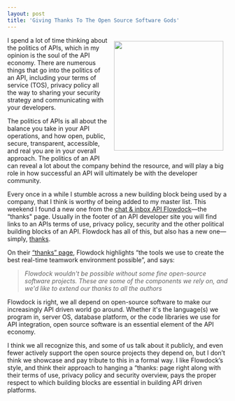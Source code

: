 ```yaml
---
layout: post
title: 'Giving Thanks To The Open Source Software Gods'
---
```

<p><a title="flowdock" href="https://www.flowdock.com" target="_blank"><img style="padding: 10px;" src="https://s3.amazonaws.com/kinlane-productions/api-evangelist/flowdock/flowdock-logo.png" alt="" width="250" align="right" /></a></p>
<p>I spend a lot of time thinking about the politics of APIs, which in my opinion is the soul of the API economy. There are numerous things that go into the politics of an API, including your terms of service (TOS), privacy policy all the way to sharing your security strategy and communicating with your developers.</p>
<p>The politics of APIs is all about the balance you take in your API operations, and how open, public, secure, transparent, accessible, and real you are in your overall approach. The politics of an API can reveal a lot about the company behind the resource, and will play a big role in how successful an API will ultimately be with the developer community.</p>
<p>Every once in a while I stumble across a new building block being used by a company, that I think is worthy of being added to my master list. This weekend I found a new one from the <a href="https://www.flowdock.com">chat &amp; inbox API Flowdock</a>&mdash;the &ldquo;thanks" page. Usually in the footer of an API developer site you will find links to an APIs terms of use, privacy policy, security and the other political building blocks of an API. Flowdock has all of this, but also has a new one&mdash;simply, <a href="https://www.flowdock.com/thanks">thanks</a>.</p>
<p>On their <a href="https://www.flowdock.com/thanks">&ldquo;thanks&rdquo; page</a>, Flowdock highlights &ldquo;the tools we use to create the best real-time teamwork environment possible&rdquo;, and says:</p>
<blockquote><em>Flowdock wouldn't be possible without some fine open-source software projects. These are some of the components we rely on, and we'd like to extend our thanks to all the authors</em></blockquote>
<p>Flowdock is right, we all depend on open-source software to make our increasingly API driven world go around. Whether it's the language(s) we program in, server OS, database platform, or the code libraries we use for API integration, open source software is an essential element of the API economy.</p>
<p>I think we all recognize this, and some of us talk about it publicly, and even fewer actively support the open source projects they depend on, but I don&rsquo;t think we showcase and pay tribute to this in a formal way. I like Flowdock&rsquo;s style, and think their approach to hanging a &ldquo;thanks: page right along with their terms of use, privacy policy and security overview, pays the proper respect to which building blocks are essential in building API driven platforms.</p>